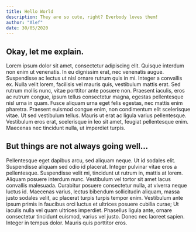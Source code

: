 ```yaml
---
title: Hello World
description: They are so cute, right? Everbody loves them!
author: "Alef"
date: 30/05/2020
---
```


## Okay, let me explain.

Lorem ipsum dolor sit amet, consectetur adipiscing elit. Quisque interdum non enim ut venenatis. In eu dignissim erat, nec venenatis augue. Suspendisse ac lectus ut nisl ornare rutrum quis in mi. Integer a convallis ex. Nulla velit lorem, facilisis vel mauris quis, vestibulum mattis erat. Sed rutrum mollis nunc, vitae porttitor ante posuere non. Praesent iaculis, eros ac rutrum congue, ipsum tellus consectetur magna, egestas pellentesque nisl urna in quam. Fusce aliquam urna eget felis egestas, nec mattis enim pharetra. Praesent euismod congue enim, non condimentum elit scelerisque vitae. Ut sed vestibulum tellus. Mauris ut erat ac ligula varius pellentesque. Vestibulum eros erat, scelerisque in leo sit amet, feugiat pellentesque enim. Maecenas nec tincidunt nulla, ut imperdiet turpis.

## But things are not always going well...

Pellentesque eget dapibus arcu, sed aliquam neque. Ut id sodales elit. Suspendisse aliquam sed odio id placerat. Integer pulvinar vitae eros a pellentesque. Suspendisse velit mi, tincidunt ut rutrum in, mattis at lorem. Aliquam posuere interdum nunc. Vestibulum vel tortor sit amet lacus convallis malesuada. Curabitur posuere consectetur nulla, at viverra neque luctus id. Maecenas varius, lectus bibendum sollicitudin aliquam, massa justo sodales velit, ac placerat turpis turpis tempor enim. Vestibulum ante ipsum primis in faucibus orci luctus et ultrices posuere cubilia curae; Ut iaculis nulla vel quam ultrices imperdiet. Phasellus ligula ante, ornare consectetur tincidunt euismod, varius vel justo. Donec nec laoreet sapien. Integer in tempus dolor. Mauris quis porttitor eros.